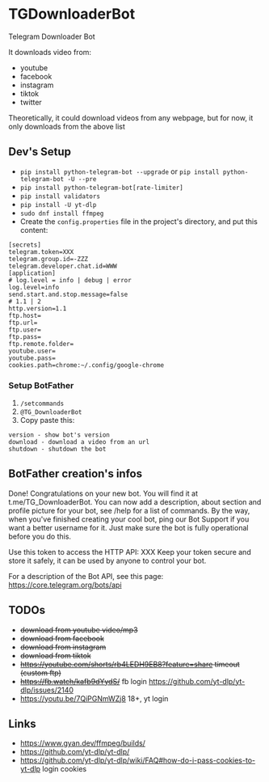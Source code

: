 # TGDownloaderBot

Telegram Downloader Bot

It downloads video from:

+ youtube
+ facebook
+ instagram
+ tiktok
+ twitter

Theoretically, it could download videos from any webpage, but for now, it only downloads from the above list

## Dev's Setup

+ ```pip install python-telegram-bot --upgrade``` or ```pip install python-telegram-bot -U --pre```
+ ```pip install python-telegram-bot[rate-limiter]```
+ ```pip install validators```
+ ```pip install -U yt-dlp```
+ ```sudo dnf install ffmpeg```
+ Create the ```config.properties``` file in the project's directory, and put this content:

```
[secrets]
telegram.token=XXX
telegram.group.id=-ZZZ
telegram.developer.chat.id=WWW
[application]
# log.level = info | debug | error
log.level=info
send.start.and.stop.message=false
# 1.1 | 2
http.version=1.1
ftp.host=
ftp.url=
ftp.user=
ftp.pass=
ftp.remote.folder=
youtube.user=
youtube.pass=
cookies.path=chrome:~/.config/google-chrome
```

### Setup BotFather

1. ```/setcommands```
2. ```@TG_DownloaderBot```
3. Copy paste this:

```
version - show bot's version
download - download a video from an url
shutdown - shutdown the bot
```

## BotFather creation's infos

Done! Congratulations on your new bot. You will find it at t.me/TG_DownloaderBot. You can now add a description, about section
and profile picture for your bot, see /help for a list of commands. By the way, when you've finished creating your cool
bot, ping our Bot Support if you want a better username for it. Just make sure the bot is fully operational before you
do this.

Use this token to access the HTTP API:
XXX
Keep your token secure and store it safely, it can be used by anyone to control your bot.

For a description of the Bot API, see this page: https://core.telegram.org/bots/api

## TODOs

+ ~~download from youtube video/mp3~~
+ ~~download from facebook~~
+ ~~download from instagram~~
+ ~~download from tiktok~~
+ ~~https://youtube.com/shorts/rb4LEDH9EB8?feature=share timeout (custom ftp)~~
+ ~~https://fb.watch/kafb9dYydS/~~ fb login https://github.com/yt-dlp/yt-dlp/issues/2140
+ https://youtu.be/7QiPGNmWZj8 18+, yt login

## Links

+ https://www.gyan.dev/ffmpeg/builds/
+ https://github.com/yt-dlp/yt-dlp/
+ https://github.com/yt-dlp/yt-dlp/wiki/FAQ#how-do-i-pass-cookies-to-yt-dlp login cookies
